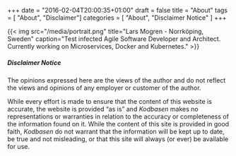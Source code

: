 +++
date = "2016-02-04T20:00:35+01:00"
draft = false
title = "About"
tags = [ "About", "Disclaimer"]
categories = [ "About", "Disclaimer Notice" ]
+++

{{< img src="/media/portrait.png" title="Lars Mogren - Norrköping, Sweden" caption="Test infected Agile Software Developer and Architect. Currently working on Microservices, Docker and Kubernetes." >}}

##### Disclaimer Notice
The opinions expressed here are the views of the author and do not reflect the views and opinions of any employer or customer of the author.

While every effort is made to ensure that the content of this website is accurate, the website is provided “as is” and _Kodbasen_ makes no representations or warranties in relation to the accuracy or completeness of the information found on it.  While the content of this site is provided in good faith, _Kodbasen_ do not warrant that the information will be kept up to date, be true and not misleading, or that this site will always (or ever) be available for use.
